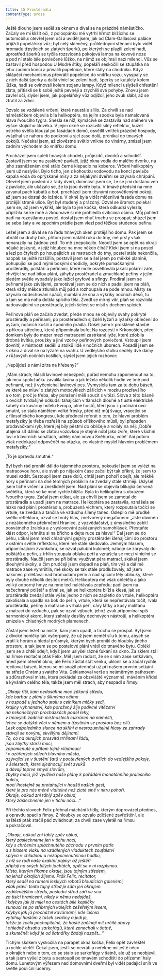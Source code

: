 ```yaml
---
title: 15 Prostěradla
contentType: prose
---
```


Ještě dlouho jsem seděl za oknem a díval se na prázdné náměstíčko. Začaly se mi klížit oči, z polospánku mě vytrhl hřmot blížícího se automobilu: otevřel jsem oči a uviděl jsem, jak od Clam-Gallasova paláce přijíždí popelářský vůz; byl celý skleněný, průhlednými stěnami bylo vidět hromadu třpytících se zlatých šperků, po kterých se plazili zelení hadi, uprostřed šperků se tyčila rozsvícená pokojová lampa na kovové noze a pod ní stálo bíle povlečené lůžko, na němž se objímali nazí milenci. Vůz se zastavil před hospodou U Modré štiky, popeláři seskočili se stupátka na jeho zadním konci a přivalili popelnice, které stály na chodníku. Když sklápěcí mechanismus převrátil popelnice do vnitřku vozu, vysypaly se z nich další šperky a další vlnící se zelení hadi, šperky se kutálely kolem lůžka, hadi se ovinovali kolem stojanu lampy. Když milenci uslyšeli chřestění zlata, přitiskli se k sobě ještě pevněji a zrychlili své pohyby. Znovu jsem zavřel oči, slyšel jsem, jak popelářský vůz odjíždí, jeho zvuk slábl, až se ztratil za zdmi.

Ozvalo se vzdálené vrčení, které neustále sílilo. Za chvíli se nad náměstíčkem objevila bílá helikoptéra, na jejím spodku byla namalovaná hlava řvoucího tygra. Snesla se níž, kymácivě se zastavila nad sněhem ve výšce stojícího člověka. V jejím okně se rozsvítil silný reflektor, kužel ostrého světla klouzal po fasádách domů, osvětlil vnitřek prázdné hospody, vyšplhal se nahoru do podkroví a sjel zase dolů, pronikal do tmavých pokojů. Nečekal jsem, až zlověstné světlo vnikne do vinárny, zmizel jsem zadním východem do vnitřku domu.

Procházel jsem spletí tmavých chodeb, průjezdů, dvorků a schodišť. Zastavil jsem se na zasklené pavlači, jejíž okna vedla do malého dvorku, na jeho zasněženém dně stálo černé klepadlo na koberce. Vrčení helikoptéry jsem už neslyšel. Bylo ticho, jen z kohoutku vodovodu na konci pavlače kapala voda do oprýskané mísy a za nějakými dveřmi se ozývalo chrápání. Otevřel jsem poslední z řady dveří, domníval jsem se, že se jimi dostanu ven z pavlače, ale ukázalo se, že to jsou dveře bytu. V tmavé předsíni na mne zavanul pach kabátů a bot, procházel jsem těsnými neosvětlenými pokoji, až jsem se dostal do ložnice. V okně byla vidět mlčenlivá fasáda domu na protější straně ulice. Byt byl studený a prázdný. Ozval se šramot: polekal jsem se, až jsem vykřikl, ale byla to jen kočka, která odkudsi vylezla; připlížila se ke mně a zkoumavě si mě prohlédla svítícíma očima. Můj pohled padl na rozestlanou postel, dostal jsem chuť trochu se prospat; sházel jsem se sebe šaty a ve spodním prádle jsem vlezl pod těžkou studenou peřinu.

Ležel jsem a díval se na řadu tmavých oken protějšího domu. Pak jsem se obrátil na druhý bok, přitom jsem natáhl ruku do tmy, mé prsty však nenarazily na žádnou zeď. To mě znepokojilo. Neoctl jsem se opět na okraji nějaké jeskyně, v jejíž hloubce na mne někdo číhá? Klekl jsem si na postel a lezl po čtyřech po houpajících se matracích do tmy, postel stále nekončila, naopak se ještě rozšířila, postavil jsem se a šel jsem po měkké planině, pohupující se pod mými bosými chodidly, pokryté pomačkanými prostěradly, polštáři a peřinami, které mdle osvětlovala jakási polární záře, chvějící se nad bílou plání, záhyby prostěradel a zmuchlané peřiny v jejím bledém světle vypadaly jako ležící gryfové a sfingy. Prodíral jsem se peřinami jako závějemi, zamotával jsem se do nich a padal jsem na pláň, která vždy měkce ztlumila můj pád a rozhoupala se pode mnou. Místy se ozývalo oddechování spáčů, mumlání ze sna a výkřiky nočních děsů, tu a tam se má noha dotkla spícího těla. Zvedl se mírný vítr, pláň se rozvlnila nadouvajícími se prostěradly, jejich šelest se mísil s dechem spících.

Peřinová pláň se začala zvedat, přede mnou se objevily svahy pokryté prostěradly a peřinami, po prostěradlech sjížděli lyžaři a lyžařky oblečení do pyžam, nočních košilí a spodního prádla. Došel jsem k prosklené stavbě s příkrou střechou, která připomínala bufet Na rozcestí v Krkonoších, před domkem byly do mezer mezi matracemi zastrkané lyže, které zdobila drobná kvítka, proužky a jiné vzorky peřinových povlečení. Vstoupil jsem dovnitř, v místnosti seděli u stolků lidé v nočních úborech. Posadil jsem se k oknu a díval se na lyžaře na svahu. U vedlejšího stolku seděly dvě dámy v růžových nočních košilích, slyšel jsem jejich rozhovor:

„Nepůjdeš s námi zítra na hřebeny?“

„Mám strach; hlásili lavinové nebezpečí, pořád nemohu zapomenout na to, jak mou spolužačku zavalila lavina a jak ležela několik hodin ve tmě pod peřinami, než ji vyčenichal lavinový pes. Vymyslela tam za tu dobu báseň, ve které se mluví o zlatých motocyklech zářících v mozku prozřevšího a o tom, proč je třeba, aby poražení měli soucit s vítězi. Slova z této básně o ovcích tvrdošíjně odkudsi tahajících v tlamách dlouhé a tlusté elektrické kabely do kavárny hotelu Evropa, plné hostů, kteří jsou z počínání ovcí smutní, se stala námětem velké fresky, před níž můj švagr, vracející se z filosofického kongresu, kde přednesl referát o tom, že hlavní problém metafyziky je třeba rozřešit na způsob oříškového müsli, byl přepaden prodavačkami ryb, které jej bily pěstmi do obličeje a volaly na něj: ‚Dobře utajená síť dálnic se zlatou vozovkou je stejně nóbl jako zvíře, které všichni loví v klavírních sonátách, udělej nám novou Sněhurku, vole!‘ Ani potom však nedokázal odpovědět na otázku, co vlastně myslel hlavním problémem metafyziky.“

„To je opravdu smutné.“

Byl bych rád pronikl dál do tajemného prostoru, pokoušel jsem se vylézt na matracovou horu, ale svah po nějakém čase začal být tak příkrý, že jsem to musel vzdát. Sestoupil jsem zase dolů, chtěl jsem pohoří obejít, ale měkké hory s peřinami na dně temných proláklin se zvedaly stále strměji. Uslyšel jsem tiché vrčení a zneklidněl jsem. Nad plání se objevila blikající červená světélka, která se ke mně rychle blížila. Byla to helikoptéra s obrazem řvoucího tygra. Začal jsem utíkat, ale za chvíli jsem se zamotal do prostěradla a upadl jsem na matrace. Helikoptéra se zastavila, vznášela se nízko nad plání; prostěradla, probuzená vichrem, který rozpoutala točící se vrtule, se zvedala a tančila ve vzduchu šílený tanec. Oslepilo mě prudké světlo reflektoru, ozval se tvrdý hlas, znetvořený megafonem: „Jste obviněn z nezákonného překročení Hranice, z vyzvědačství, z úmyslného zabití posvátného žraloka a z vyslovování zakázaných samohlásek. Přestaňte klást odpor, lehněte si na břicho a dejte ruce za hlavu!“ Dal jsem se do běhu, utíkal jsem mezi chladnými gejzíry prostěradel šlehajícími do prostoru v ostrém světle reflektoru, které mě stále sledovalo. Jemným hlasem, připomínajícím zvonkohru, se ozval palubní kulomet; náboje se zarývaly do polštářů a peřin, z trhlin stoupala oblaka peří a vznášela se mezi vlnícími se prostěradly. Naučil jsem se při běhu využívat péra matrací, skákal jsem dlouhými skoky, a čím prudčeji jsem dopadl na pláň, tím výš a dál mě matrace zase vymrštila, mé skoky se tak stále prodlužovaly, až jsem nakonec prolétával nad hromadami peřin a nad spícími těly oblouky, které byly dlouhé několik desítek metrů. Helikoptéra mě však obletěla a jako veliký odporný hmyz na mne teď nalétávala zepředu; padl jsem na načechraný polštář a díval se, jak se helikoptéra blíží a klesá, jak se prostěradla zvedají stále výše: jedno z nich se zapletlo do vrtule, helikoptéra zakolísala a upadla na bok do peřin, vrtule, která se nepřestávala točit, rvala prostěradla, peřiny a matrace a vrhala peří, cáry látky a kusy molitanu z matrací do vzduchu, pak se ozval výbuch, jehož zvuk připomínal spíš harmonický akord, který zahrály desítky dechových nástrojů, a helikoptéra zmizela v chladných modrých plamenech.

Zůstal jsem ležet na místě, kam jsem upadl, a trochu se prospal. Byl jsem z divoké honičky tak vyčerpaný, že už jsem neměl sílu k tomu, abych se vrátil k horám a hledal průsmyk, kterým bych pronikl do hloubky jiného prostoru, a tak jsem se po postelové pláni vrátil do tmavého bytu. Oblékl jsem se a chtěl odejít, když jsem uslyšel rázné ťukání na okno. Za sklem stál na římse recitační pták Felix. Měl jsem radost, že se s ním zase setkávám, hned jsem otevřel okno, ale Felix zůstal stát venku, uklonil se a začal rychle recitovat báseň, kterou se mi snažil přednést už při našem prvním setkání na střeše Chrámu svatého Víta. Deklamoval verše s neúměrným pathosem a zdůrazňoval místa, která pokládal za obzvláště významná, máváním křídel a kýváním celého těla, takže jsem měl strach, aby nespadl s římsy.

_„Okraje říší, kam nedosáhne moc zákonů středu,  
kde barbar z plání s šikmýma očima  
v hospodě u jednoho stolu s celníkem mlčky sedí,  
krajiny vyhnanství, kde poražený žije podivné vítězství  
na nekonečných procházkách podél řeky,  
v tmavých zadních místnostech cukráren na náměstí,  
lehce se dotýká věcí v němém a třpytícím se prostoru bez cílů.  
Lesk odpoledního slunce na skříni a nesrozumitelné hlasy ze zahrady  
stávají se novými, skvělými dějinami.  
To, co na okrajích prosvítá trhlinami řádu,  
jsou zbytky starší moci,  
zapomenuté a přitom tajně vládnoucí  
i v ozářených sálech hlavního města,  
ozývající se v šustění šatů v pootevřených dveřích do vedlejšího pokoje,  
v šelestech, které sjednocují svět zvuků  
a dávají teprve smysl slovům,  
zbytky moci, jež využívá naše plány k pořádání monotónního pralesního baletu,  
moci lhostejně se protahující v houští našich gest,  
které je pro nás méně viditelné než zlaté síně v nitru pohoří.  
Okraje, odkud zní táhlý zpěv oblud,  
který zaslechneme jen v tichu noci…“_

Při těchto slovech Felix přehnal máchání křídly, kterým doprovázel přednes, a opravdu spadl s římsy. Z hloubky se ozvalo zděšené zavřeštění, ale naštěstí pták stačil pád zvládnout; za chvíli zase vyletěl na římsu a pokračoval.

_„Okraje, odkud zní táhlý zpěv oblud,  
který zaslechneme jen v tichu noci,  
kdy s chrčením spláchnutého záchodu v prvním patře  
a s hlasem vlaku na vzdálených viaduktech zoufalství  
splývá v chladnou a nezapomenutelnou hudbu,  
z níž se rodí naše exaktní pojmy: až ještěři  
připlují na svých bílých jachtách, opět se v ní rozplynou.  
Místa, kterým říkáme okraje, jsou tajným středem,  
na jehož okrajích žijeme. Pták Felix, recitátor,  
který seděl na rameni lesklých robotů bloudících galeriemi,  
však praví: tento tajný střed je sám jen okrajem  
vzdálenějšího středu, poslední střed září ve snu  
za tisíci hranicemi, nikdy k němu nedojdeš,  
i kdybys jak já míjel na cestách bílé kapličky  
sunoucí se po stříbrných kolejích zešeřelým lesem,  
kdybys jak já procházel kavárnami, kde číšníci  
vytahují hostům z tašek svačiny a jedí je,  
takže je zcela pochopitelné, že hosté začínají mít určité obavy  
i ohledně obsahu sarkofágů, které zanechali v šatně,  
a skutečně: když je od šatnářky žádají nazpět…“_

Tichým skokem vyskočila na parapet okna kočka, Felix opět zavřeštěl a rychle uletěl. Čekal jsem, jestli se nevrátí a neřekne mi ještě něco o okrajích nebo o tom, co se stalo se sarkofágy v šatně, ale už se neobjevil, a tak jsem vyšel z bytu a sestoupil po tmavém schodišti do přízemní haly domu. Lunetovým výřezem nad domovními dveřmi byl vidět padající sníh ve světle pouliční lucerny.
